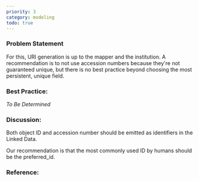 ```yaml
---
priority: 3
category: modeling
todo: true
---
```

### Problem Statement

For this, URI generation is up to the mapper and the institution.  A recommendation is to not use accession numbers because they're not guaranteed unique, but there is no best practice beyond choosing the most persistent, unique field.

### Best Practice:

*To Be Determined*

### Discussion:


Both object ID and accession number should be emitted as identifiers in the Linked Data.

Our recommendation is that the most commonly used ID by humans should be the preferred_id. 


### Reference:

